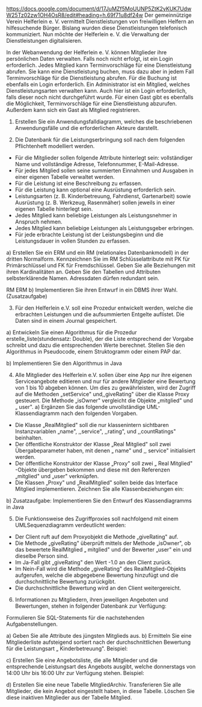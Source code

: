 https://docs.google.com/document/d/17JuMZf5MoUUNP5ZtK2yKUK7UdwW25Tz02zw1OH4OsR8/edit#heading=h.69f71u8df24w
Der gemeinnützige Verein Helferlein e. V. vermittelt Dienstleistungen von freiwilligen Helfern an hilfesuchende Bürger. Bislang wurden diese Dienstleistungen telefonisch kommuniziert. Nun möchte der Helferlein e. V. die Verwaltung der Dienstleistungen digitalisieren. 

In der Webanwendung der Helferlein e. V. können Mitglieder ihre persönlichen Daten verwalten. Falls noch nicht erfolgt, ist ein Login erforderlich. Jedes Mitglied kann Terminvorschläge für eine Dienstleistung abrufen. Sie kann eine Dienstleistung buchen, muss dazu aber in jedem Fall Terminvorschläge für die Dienstleistung abrufen. Für die Buchung ist ebenfalls ein Login erforderlich. Ein Administrator ist ein Mitglied, welches Dienstleistungsarten verwalten kann. Auch hier ist ein Login erforderlich, falls dieser noch nicht durchgeführt wurde. Für einen Gast gibt es ebenfalls die Möglichkeit, Terminvorschläge für eine Dienstleistung abzurufen. Außerdem kann sich ein Gast als Mitglied registrieren.


1. Erstellen Sie ein Anwendungsfalldiagramm, welches die beschriebenen Anwendungsfälle und die erforderlichen Akteure darstellt. 



2. Die Datenbank für die Leistungserbringung soll nach dem folgenden Pflichtenheft modelliert werden. 
- Für die Mitglieder sollen folgende Attribute hinterlegt sein: vollständiger Name und vollständige Adresse, Telefonnummer, E-Mail-Adresse. 
- Für jedes Mitglied sollen seine summierten Einnahmen und Ausgaben in einer eigenen Tabelle verwaltet werden.
- Für die Leistung ist eine Beschreibung zu erfassen.
- Für die Leistung kann optional eine Ausrüstung erforderlich sein. 
- Leistungsarten (z. B. Kinderbetreuung, Fahrdienst, Gartenarbeit) sowie Ausrüstung (z. B. Werkzeug, Rasenmäher) sollen jeweils in einer eigenen Tabelle hinterlegt sein. 
- Jedes Mitglied kann beliebige Leistungen als Leistungsnehmer in Anspruch nehmen. 
- Jedes Mitglied kann beliebige Leistungen als Leistungsgeber erbringen. 
- Für jede erbrachte Leistung ist der Leistungsbeginn und die Leistungsdauer in vollen Stunden zu erfassen. 

a) Erstellen Sie ein ERM und ein RM (relationales Datenbankmodell) in der dritten Normalform. Kennzeichnen Sie im RM Schlüsselattribute mit PK für Primärschlüssel und FK für Fremdschlüssel. Geben Sie alle Beziehungen mit ihren Kardinalitäten an. Geben Sie den Tabellen und Attributen selbsterklärende Namen. Adressdaten dürfen redundant sein. 

RM
ERM
b) Implementieren Sie ihren Entwurf in ein DBMS ihrer Wahl. (Zusatzaufgabe)


3. Für den Helferlein e.V. soll eine Prozedur entwickelt werden, welche die erbrachten Leistungen und die aufsummierten Entgelte auflistet. Die Daten sind in einem Journal gespeichert.

a) Entwickeln Sie einen Algorithmus für die Prozedur erstelle_liste(stundensatz: Double), der die Liste entsprechend der Vorgabe schreibt und dazu die entsprechenden Werte berechnet. Stellen Sie den Algorithmus in Pseudocode, einem Struktogramm oder einem PAP dar. 

b) Implementieren Sie den Algorithmus in Java



4. Alle Mitglieder des Helferlein e.V. sollen über eine App nur ihre eigenen Serviceangebote editieren und nur für andere Mitglieder eine Bewertung von 1 bis 10 abgeben können. Um dies zu gewährleisten, wird der Zugriff auf die Methoden „setService" und,,giveRating" über die Klasse Proxy gesteuert. Die Methode „isOwner" vergleicht die Objekte „mitglied" und „ user". 
a) Ergänzen Sie das folgende unvollständige UML-Klassendiagramm nach den folgenden Vorgaben.
 - Die Klasse „RealMitglied" soll die nur klassenintern sichtbaren Instanzvariablen „name", ,,service", ,,rating", und ,,countRatings" beinhalten. 
- Der öffentliche Konstruktor der Klasse „Real Mitglied" soll zwei Übergabeparameter haben, mit denen „ name" und ,, service" initialisiert werden. 
- Der öffentliche Konstruktor der Klasse „Proxy" soll zwei „ Real Mitglied" 
-Objekte übergeben bekommen und diese mit den Referenzen „mitglied" und „user" verknüpfen. 
- Die Klassen „Proxy" und „RealMitglied" sollen beide das Interface Mitglied implementieren. Zeichnen Sie alle Klassenbeziehungen ein:

b) Zusatzaufgabe: Implementieren Sie den Entwurf des Klassendiagramms in Java



5. Die Funktionsweise des Zugriffproxies soll nachfolgend mit einem UMLSequenzdiagramm verdeutlicht werden:

- Der Client ruft auf dem Proxyobjekt die Methode „giveRating" auf.
- Die Methode „giveRating" überprüft mittels der Methode „isOwner", ob das bewertete RealMitglied „ mitglied" und der Bewerter „user" ein und dieselbe Person sind. 
- Im Ja-Fall gibt „giveRating" den Wert -1.0 an den Client zurück. 
- Im Nein-Fall wird die Methode „giveRating" des RealMitglied-Objekts aufgerufen, welche die abgegebene Bewertung hinzufügt und die durchschnittliche Bewertung zurückgibt. 
- Die durchschnittliche Bewertung wird an den Client weitergereicht.

6. Informationen zu Mitgliedern, ihren jeweiligen Angeboten und Bewertungen, stehen in folgender Datenbank zur Verfügung: 



Formulieren Sie SQL-Statements für die nachstehenden Aufgabenstellungen. 

a) Geben Sie alle Attribute des jüngsten Mitglieds aus. 
b) Ermitteln Sie eine Mitgliederliste aufsteigend sortiert nach der durchschnittlichen Bewertung für die Leistungsart „ Kinderbetreuung". Beispiel: 


c) Erstellen Sie eine Angebotsliste, die alle Mitglieder und die entsprechende Leistungsart des Angebots ausgibt, welche donnerstags von 14:00 Uhr bis 16:00 Uhr zur Verfügung stehen. Beispiel:



d) Erstellen Sie eine neue Tabelle MitgliedArchiv. Transferieren Sie alle Mitglieder, die kein Angebot eingestellt haben, in diese Tabelle. Löschen Sie diese inaktiven Mitglieder aus der Tabelle Mitglied.
